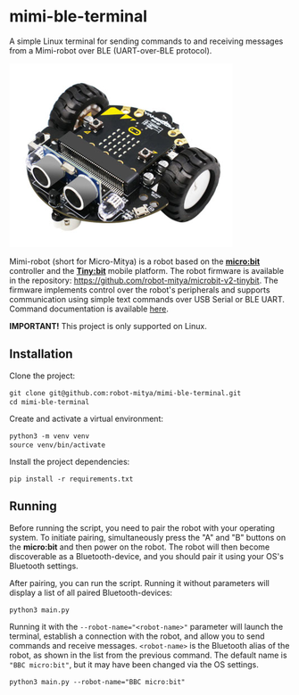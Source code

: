 # mimi-ble-terminal  
A simple Linux terminal for sending commands to and receiving messages from a Mimi-robot over BLE (UART-over-BLE protocol).

![Tiny:bit mobile platform](images/tinybit.jpg)

Mimi-robot (short for Micro-Mitya) is a robot based on the [**micro:bit**](https://microbit.org/) controller and the [**Tiny:bit**](https://www.yahboom.net/study/Tiny:bit) mobile platform.
The robot firmware is available in the repository: https://github.com/robot-mitya/microbit-v2-tinybit.
The firmware implements control over the robot's peripherals and supports communication using simple text commands over USB Serial or BLE UART.
Command documentation is available [here](https://github.com/robot-mitya/microbit-v2-tinybit/tree/master/source#readme).

**IMPORTANT!** This project is only supported on Linux.

## Installation

Clone the project:

```commandline
git clone git@github.com:robot-mitya/mimi-ble-terminal.git
cd mimi-ble-terminal
```

Create and activate a virtual environment:

```commandline
python3 -m venv venv
source venv/bin/activate
```

Install the project dependencies:

```commandline
pip install -r requirements.txt
```

## Running

Before running the script, you need to pair the robot with your operating system.
To initiate pairing, simultaneously press the "A" and "B" buttons on the **micro:bit** and then power on the robot.
The robot will then become discoverable as a Bluetooth-device, and you should pair it using your OS's Bluetooth settings.

After pairing, you can run the script. Running it without parameters will display a list of all paired Bluetooth-devices:

```commandline
python3 main.py
```

Running it with the `--robot-name="<robot-name>"` parameter will launch the terminal, establish a connection with the robot, and allow you to send commands and receive messages.
`<robot-name>` is the Bluetooth alias of the robot, as shown in the list from the previous command.
The default name is `"BBC micro:bit"`, but it may have been changed via the OS settings.

```commandline
python3 main.py --robot-name="BBC micro:bit"
```